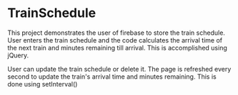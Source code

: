 # TrainSchedule

This project demonstrates the user of firebase to store the train schedule.
User enters the train schedule and the code calculates the arrival time of the next train and minutes remaining till arrival. This is accomplished using jQuery.

User can update the train schedule or delete it.
The page is refreshed every second to update the train's arrival time and minutes remaining. This is done using setInterval()